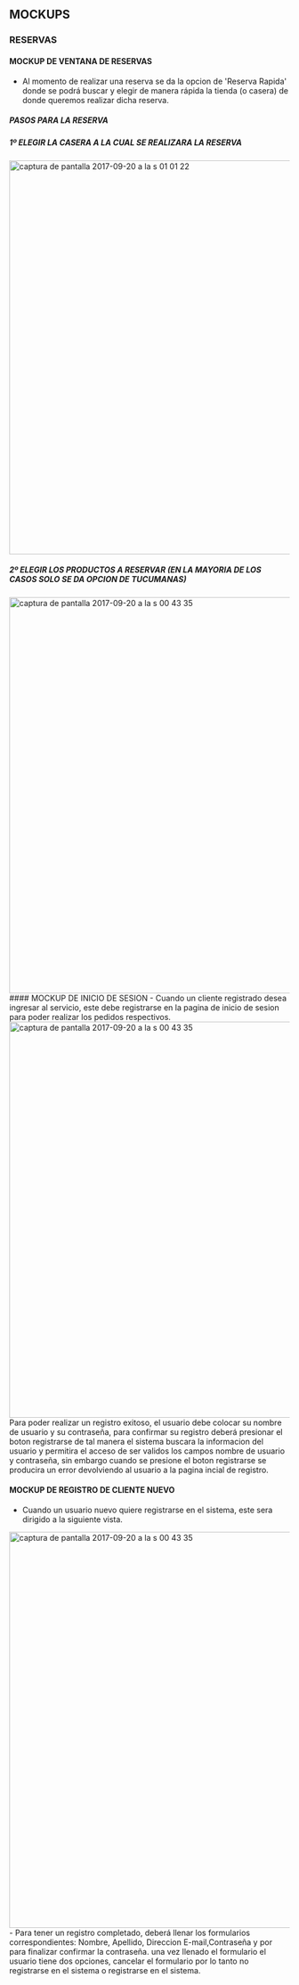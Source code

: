 ## MOCKUPS
### RESERVAS
#### MOCKUP DE VENTANA DE RESERVAS
- Al momento de realizar una reserva se da la opcion de 'Reserva Rapida' donde se podrá buscar y elegir de manera rápida la tienda (o casera) de donde queremos realizar dicha reserva.
##### PASOS PARA LA RESERVA
##### 1º ELEGIR LA CASERA A LA CUAL SE REALIZARA LA RESERVA
<img width="708" alt="captura de pantalla 2017-09-20 a la s 01 01 22" src="https://user-images.githubusercontent.com/22714140/30627597-4185cebc-9d9f-11e7-8339-b85193bf5fed.png">

##### 2º ELEGIR LOS PRODUCTOS A RESERVAR (EN LA MAYORIA DE LOS CASOS SOLO SE DA OPCION DE TUCUMANAS)
<img width="712" alt="captura de pantalla 2017-09-20 a la s 00 43 35" src="https://user-images.githubusercontent.com/22714140/30627430-37f669fc-9d9e-11e7-933c-74b0937ffc3d.png">
#### MOCKUP DE INICIO DE SESION
- Cuando un cliente registrado desea ingresar al servicio, este debe registrarse en la pagina de inicio de sesion para poder realizar los pedidos respectivos. <img width="712" alt="captura de pantalla 2017-09-20 a la s 00 43 35" src="https://user-images.githubusercontent.com/30901252/30629234-cb21fc82-9da8-11e7-8df2-1d231a8c5a06.png">
Para poder realizar un registro exitoso, el usuario debe colocar su nombre de usuario y su contraseña, para confirmar su registro deberá presionar el boton registrarse de tal manera el sistema buscara la informacion del usuario y permitira el acceso de ser validos los campos nombre de usuario y contraseña, sin embargo cuando se presione el boton registrarse se producira un error devolviendo al usuario a la pagina incial de registro.

#### MOCKUP DE REGISTRO DE CLIENTE NUEVO
- Cuando un usuario nuevo quiere registrarse en el sistema, este sera dirigido a la siguiente vista.
<img width="712" alt="captura de pantalla 2017-09-20 a la s 00 43 35" src="https://user-images.githubusercontent.com/30901252/30629509-3d6f4b18-9daa-11e7-9570-dbb5e1373c5e.png">
- Para tener un registro completado, deberá llenar los formularios correspondientes: Nombre, Apellido, Direccion E-mail,Contraseña y por para finalizar confirmar la contraseña. una vez llenado el formulario el usuario tiene dos opciones, cancelar el formulario por lo tanto no registrarse en el sistema o registrarse en el sistema.
